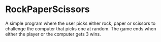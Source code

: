 # RockPaperScissors
A simple program where the user picks either rock, paper or scissors to challenge the computer that picks one at random. The game ends when either the player or the computer gets 3 wins.
